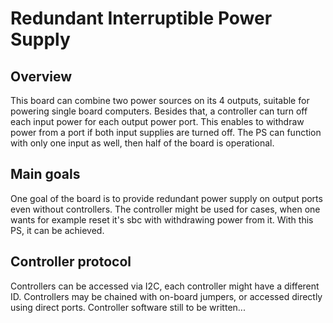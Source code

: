 # Redundant Interruptible Power Supply

## Overview

This board can combine two power sources on its 4 outputs, suitable for powering single board computers. Besides
that, a controller can turn off each input power for each output power port. This enables to withdraw power from
a port if both input supplies are turned off. The PS can function with only one input as well, then half of the
board is operational.

## Main goals

One goal of the board is to provide redundant power supply on output ports even without controllers.
The controller might be used for cases, when one wants for example reset it's sbc with withdrawing power
from it. With this PS, it can be achieved.

## Controller protocol

Controllers can be accessed via I2C, each controller might have a different ID. Controllers may be chained
with on-board jumpers, or accessed directly using direct ports.
Controller software still to be written...

